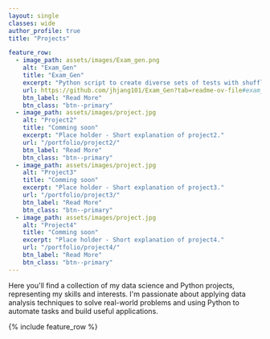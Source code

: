 ```yaml
---
layout: single
classes: wide 
author_profile: true
title: "Projects" 

feature_row:
  - image_path: assets/images/Exam_gen.png
    alt: "Exam_Gen"
    title: "Exam_Gen"
    excerpt: "Python script to create diverse sets of tests with shuffled answer orders."
    url: https://github.com/jhjang101/Exam_Gen?tab=readme-ov-file#exam_gen-create-shuffled-test-forms
    btn_label: "Read More"
    btn_class: "btn--primary"	
  - image_path: assets/images/project.jpg
    alt: "Project2"
    title: "Comming soon"
    excerpt: "Place holder - Short explanation of project2."
    url: "/portfolio/project2/"
    btn_label: "Read More"
    btn_class: "btn--primary"	
  - image_path: assets/images/project.jpg
    alt: "Project3"
    title: "Comming soon"
    excerpt: "Place holder - Short explanation of project3."
    url: "/portfolio/project3/"
    btn_label: "Read More"
    btn_class: "btn--primary"	
  - image_path: assets/images/project.jpg
    alt: "Project4"
    title: "Comming soon"
    excerpt: "Place holder - Short explanation of project4."
    url: "/portfolio/project4/"
    btn_label: "Read More"
    btn_class: "btn--primary"	
---
```

Here you'll find a collection of my data science and Python projects, representing my skills and interests. 
I'm passionate about applying data analysis techniques to solve real-world problems and using Python to automate tasks and build useful applications.

{% include feature_row %}